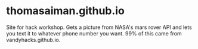# thomasaiman.github.io 

Site for hack workshop.
Gets a picture from NASA's mars rover API and lets you text it to whatever phone number you want.
99% of this came from vandyhacks.github.io.

